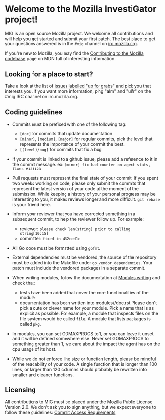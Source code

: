 # Welcome to the Mozilla InvestiGator project!

MIG is an open source Mozilla project. We welcome all contributions and will
help you get started and submit your first patch. The best place to get your
questions answered is in the `#mig` channel on
[irc.mozilla.org](https://wiki.mozilla.org/IRC).

If you're new to Mozilla, you may find the [Contributing to the Mozilla
codebase](https://developer.mozilla.org/en-US/docs/Introduction) page on MDN
full of interesting information.

## Looking for a place to start?

Take a look at the list of [issues labelled "up for grabs"](https://github.com/mozilla/mig/issues?q=is%3Aopen+is%3Aissue+label%3Aup-for-grabs) and pick you that interests you. If you want more information, ping "alm" and "ulfr" on the #mig IRC channel on irc.mozilla.org.

## Coding guidelines

* Commits must be prefixed with one of the following tag:
    - `[doc]` for commits that update documentation
    - `[minor]`, `[medium]`, `[major]` for regular commits, pick the level that
      represents the importance of your commit the best.
    - `[(level)/bug]` for commits that fix a bug

* If your commit is linked to a github issue, please add a reference
  to it in the commit message.
  ex: `[minor] fix bad counter on agent stats, fixes #125123`

* Pull requests must represent the final state of your commit. If you spent two
  weeks working on code, please only submit the commits that represent the
  latest version of your code at the moment of the submission. While keeping a
  history of your personal progress may be interesting to you, it makes reviews
  longer and more difficult. `git rebase` is your friend here.

* Inform your reviewer that you have corrected something in a subsequent commit,
  to help the reviewer follow up. For example:
    - reviewer: `please check len(string) prior to calling string[10:15]`
    - committer: `fixed in 452ced1c`

* All Go code must be formatted using `gofmt`.

* External dependencies must be vendored, the source of the repository must be
  added into the Makefile under `go_vendor_dependencies`. Your patch must
  include the vendored packages in a separate commit.

* When writing modules, follow the documentation at [Modules
  writing](http://mig.mozilla.org/doc/modules.rst.html) and check that:
    - tests have been added that cover the core functionalities of the module
    - documentation has been written into modules/<modulename>/doc.rst
  Please don't pick a cute or clever name for your module. Pick a name that is
  as explicit as possible. For example, a module that inspects files on the file
  system would be called `file`. A module that lists packages is called `pkg`.

* In modules, you can set GOMAXPROCS to 1, or you can leave it unset and it will
  be defined somewhere else. Never set GOMAXPROCS to something greater than 1,
  we care about the impact the agent has on the cpu usage of its host.

* While we do not enforce line size or function length, please be mindful of the
  readability of your code. A single function that is longer than 100 lines, or
  larger than 120 columns should probably be rewritten into smaller and cleaner
  functions.

## Licensing

All contributions to MIG must be placed under the Mozilla Public License Version
2.0. We don't ask you to sign anything, but we expect everyone to follow these
guidelines: [Commit Access Requirements](https://www.mozilla.org/en-US/about/governance/policies/commit/requirements/)
